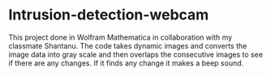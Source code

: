 # Intrusion-detection-webcam
This project done in Wolfram Mathematica in collaboration with my classmate Shantanu.
The code takes dynamic images and converts the image data into gray scale and then overlaps the consecutive images 
to see if there are any changes. If it finds any change it makes a beep sound.
